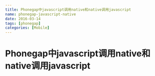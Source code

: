 ```yaml
---
title: Phonegap中javascript调用native和native调用javascript
name: phonegap-javascript-native
date: 2016-03-14
tags: [phonegap]
categories: [Mobile]
---
```


# Phonegap中javascript调用native和native调用javascript